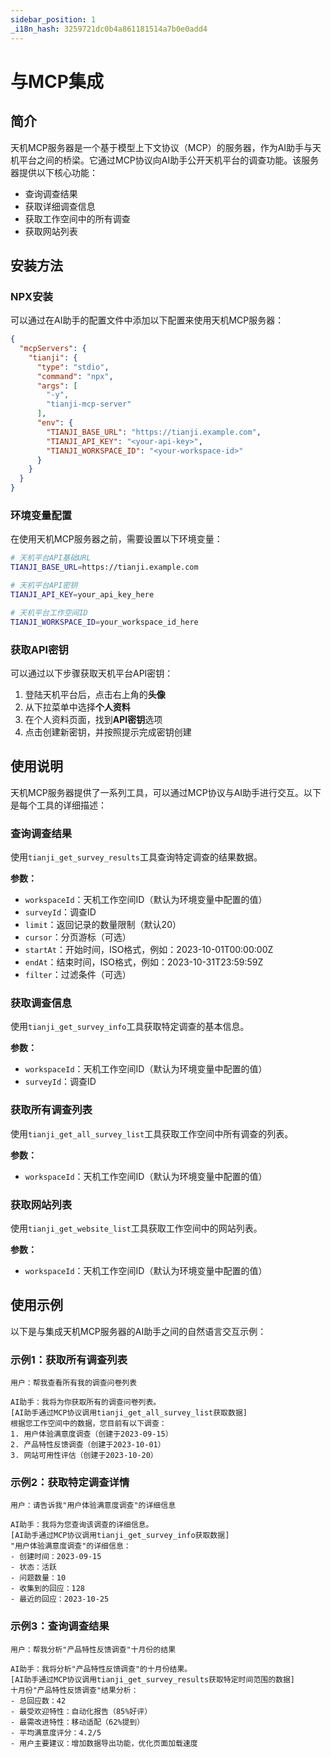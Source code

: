 ```yaml
---
sidebar_position: 1
_i18n_hash: 3259721dc0b4a861181514a7b0e0add4
---
```

# 与MCP集成

## 简介

天机MCP服务器是一个基于模型上下文协议（MCP）的服务器，作为AI助手与天机平台之间的桥梁。它通过MCP协议向AI助手公开天机平台的调查功能。该服务器提供以下核心功能：

- 查询调查结果
- 获取详细调查信息
- 获取工作空间中的所有调查
- 获取网站列表

## 安装方法

### NPX安装

可以通过在AI助手的配置文件中添加以下配置来使用天机MCP服务器：

```json
{
  "mcpServers": {
    "tianji": {
      "type": "stdio",
      "command": "npx",
      "args": [
        "-y",
        "tianji-mcp-server"
      ],
      "env": {
        "TIANJI_BASE_URL": "https://tianji.example.com",
        "TIANJI_API_KEY": "<your-api-key>",
        "TIANJI_WORKSPACE_ID": "<your-workspace-id>"
      }
    }
  }
}
```

### 环境变量配置

在使用天机MCP服务器之前，需要设置以下环境变量：

```bash
# 天机平台API基础URL
TIANJI_BASE_URL=https://tianji.example.com

# 天机平台API密钥
TIANJI_API_KEY=your_api_key_here

# 天机平台工作空间ID
TIANJI_WORKSPACE_ID=your_workspace_id_here
```

### 获取API密钥

可以通过以下步骤获取天机平台API密钥：

1. 登陆天机平台后，点击右上角的**头像**
2. 从下拉菜单中选择**个人资料**
3. 在个人资料页面，找到**API密钥**选项
4. 点击创建新密钥，并按照提示完成密钥创建

## 使用说明

天机MCP服务器提供了一系列工具，可以通过MCP协议与AI助手进行交互。以下是每个工具的详细描述：

### 查询调查结果

使用`tianji_get_survey_results`工具查询特定调查的结果数据。

**参数：**

- `workspaceId`：天机工作空间ID（默认为环境变量中配置的值）
- `surveyId`：调查ID
- `limit`：返回记录的数量限制（默认20）
- `cursor`：分页游标（可选）
- `startAt`：开始时间，ISO格式，例如：2023-10-01T00:00:00Z
- `endAt`：结束时间，ISO格式，例如：2023-10-31T23:59:59Z
- `filter`：过滤条件（可选）

### 获取调查信息

使用`tianji_get_survey_info`工具获取特定调查的基本信息。

**参数：**

- `workspaceId`：天机工作空间ID（默认为环境变量中配置的值）
- `surveyId`：调查ID

### 获取所有调查列表

使用`tianji_get_all_survey_list`工具获取工作空间中所有调查的列表。

**参数：**

- `workspaceId`：天机工作空间ID（默认为环境变量中配置的值）

### 获取网站列表

使用`tianji_get_website_list`工具获取工作空间中的网站列表。

**参数：**

- `workspaceId`：天机工作空间ID（默认为环境变量中配置的值）

## 使用示例

以下是与集成天机MCP服务器的AI助手之间的自然语言交互示例：

### 示例1：获取所有调查列表

```
用户：帮我查看所有我的调查问卷列表

AI助手：我将为你获取所有的调查问卷列表。
[AI助手通过MCP协议调用tianji_get_all_survey_list获取数据]
根据您工作空间中的数据，您目前有以下调查：
1. 用户体验满意度调查（创建于2023-09-15）
2. 产品特性反馈调查（创建于2023-10-01）
3. 网站可用性评估（创建于2023-10-20）
```

### 示例2：获取特定调查详情

```
用户：请告诉我"用户体验满意度调查"的详细信息

AI助手：我将为您查询该调查的详细信息。
[AI助手通过MCP协议调用tianji_get_survey_info获取数据]
"用户体验满意度调查"的详细信息：
- 创建时间：2023-09-15
- 状态：活跃
- 问题数量：10
- 收集到的回应：128
- 最近的回应：2023-10-25
```

### 示例3：查询调查结果

```
用户：帮我分析"产品特性反馈调查"十月份的结果

AI助手：我将分析"产品特性反馈调查"的十月份结果。
[AI助手通过MCP协议调用tianji_get_survey_results获取特定时间范围的数据]
十月份"产品特性反馈调查"结果分析：
- 总回应数：42
- 最受欢迎特性：自动化报告（85%好评）
- 最需改进特性：移动适配（62%提到）
- 平均满意度评分：4.2/5
- 用户主要建议：增加数据导出功能，优化页面加载速度
```
